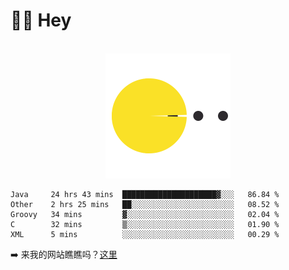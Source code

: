 
# 👋🏻 Hey
<div align="center">
	<br>
	<img src="https://raw.githubusercontent.com/Aniket965/Aniket965/master/pacman.svg?sanitize=true" width="200" height="200">
	<br>
</div>

<!--START_SECTION:waka-->
```text
Java     24 hrs 43 mins  █████████████████████▓░░░   86.84 % 
Other    2 hrs 25 mins   ██░░░░░░░░░░░░░░░░░░░░░░░   08.52 % 
Groovy   34 mins         ▓░░░░░░░░░░░░░░░░░░░░░░░░   02.04 % 
C        32 mins         ▒░░░░░░░░░░░░░░░░░░░░░░░░   01.90 % 
XML      5 mins          ░░░░░░░░░░░░░░░░░░░░░░░░░   00.29 % 
```
<!--END_SECTION:waka-->

 ➡️  来我的网站瞧瞧吗？[这里](https://www.shaolongfei.com)
